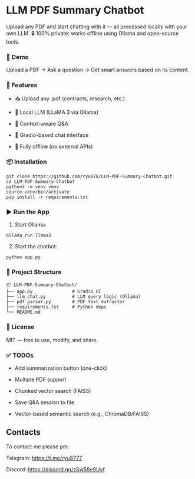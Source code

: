 # LLM PDF Summary Chatbot
Upload any PDF and start chatting with it — all processed locally with your own LLM.
🔒 100% private: works offline using Ollama and open-source tools.

### 🚀 Demo
Upload a PDF → Ask a question → Get smart answers based on its content.


### 🔧 Features
- 📥 Upload any .pdf (contracts, research, etc.)

- 🤖 Local LLM (LLaMA 3 via Ollama)

- 🧠 Context-aware Q&A

- 💬 Gradio-based chat interface

- 🔐 Fully offline (no external APIs)

### 📦 Installation
```
git clone https://github.com/ryu878/LLM-PDF-Summary-Chatbot.git
cd LLM-PDF-Summary-Chatbot
python3 -m venv venv
source venv/bin/activate
pip install -r requirements.txt
```

### ▶️ Run the App

1. Start Ollama:
```
ollama run llama3

```

2. Start the chatbot:
```
python app.py

```

### 📁 Project Structure
```
📦 LLM-PDF-Summary-Chatbot/
├── app.py               # Gradio UI
├── llm_chat.py          # LLM query logic (Ollama)
├── pdf_parser.py        # PDF text extractor
├── requirements.txt     # Python deps
└── README.md
```

### 📜 License
MIT — free to use, modify, and share.

### ✅ TODOs
- Add summarization button (one-click)

- Multiple PDF support

- Chunked vector search (FAISS)

- Save Q&A session to file

- Vector-based semantic search (e.g., ChromaDB/FAISS)



## Contacts
To contact me please pm:

Telegram: https://t.me/ryu8777

Discord: https://discord.gg/zSw58e9Uvf

